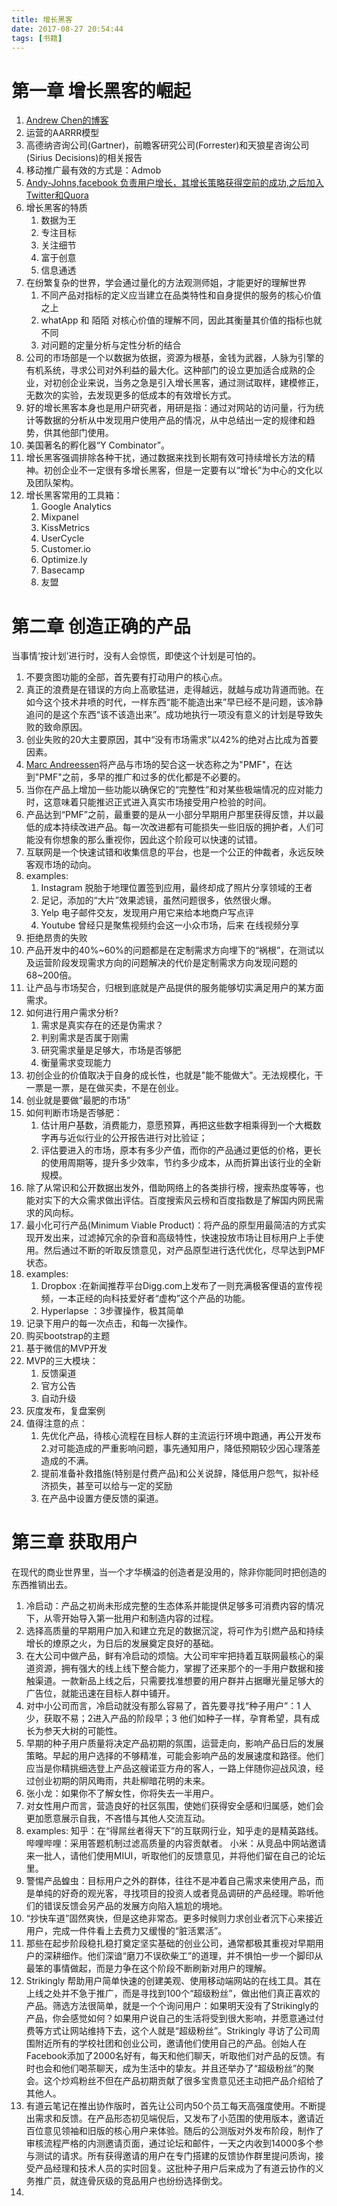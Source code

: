 ```yaml
---
title: 增长黑客
date: 2017-08-27 20:54:44
tags: [书籍]
---
```

# 第一章 增长黑客的崛起
1. [Andrew Chen的博客](http://andrewchen.co/)
2. 运营的AARRR模型
3. 高德纳咨询公司(Gartner)，前瞻客研究公司(Forrester)和天狼星咨询公司(Sirius Decisions)的相关报告
4. 移动推广最有效的方式是：Admob
5. [Andy-Johns,facebook 负责用户增长，其增长策略获得空前的成功,之后加入Twitter和Quora](https://www.quora.com/profile/Andy-Johns)
6. 增长黑客的特质
    1.  数据为王
    2.  专注目标
    3.  关注细节
    4.  富于创意
    5.  信息通透
7. 在纷繁复杂的世界，学会通过量化的方法观测师姐，才能更好的理解世界
    1. 不同产品对指标的定义应当建立在品类特性和自身提供的服务的核心价值之上
    2. whatApp 和 陌陌 对核心价值的理解不同，因此其衡量其价值的指标也就不同
    3. 对问题的定量分析与定性分析的结合
8. 公司的市场部是一个以数据为依据，资源为根基，金钱为武器，人脉为引擎的有机系统，寻求公司对外利益的最大化。这种部门的设立更加适合成熟的企业，对初创企业来说，当务之急是引入增长黑客，通过测试取样，建模修正，无数次的实验，去发现更多的低成本的有效增长方式。
9. 好的增长黑客本身也是用户研究者，用研是指：通过对网站的访问量，行为统计等数据的分析从中发现用户使用产品的情况，从中总结出一定的规律和趋势，供其他部门使用。
10. 美国著名的孵化器“Y Combinator”。
11. 增长黑客强调排除各种干扰，通过数据来找到长期有效可持续增长方法的精神。初创企业不一定很有多增长黑客，但是一定要有以“增长”为中心的文化以及团队架构。
12. 增长黑客常用的工具箱：
    1. Google Analytics
    2. Mixpanel
    3. KissMetrics
    4. UserCycle
    5. Customer.io
    6. Optimize.ly
    7. Basecamp
    8. 友盟

# 第二章 创造正确的产品 
当事情‘按计划’进行时，没有人会惊慌，即使这个计划是可怕的。
1. 不要贪图功能的全部，首先要有打动用户的核心点。
2. 真正的浪费是在错误的方向上高歌猛进，走得越远，就越与成功背道而驰。在如今这个技术井喷的时代，一样东西“能不能造出来”早已经不是问题，该冷静追问的是这个东西“该不该造出来”。成功地执行一项没有意义的计划是导致失败的致命原因。
3. 创业失败的20大主要原因，其中“没有市场需求”以42%的绝对占比成为首要因素。
4. [Marc Andreessen](https://en.wikipedia.org/wiki/Marc_Andreessen)将产品与市场的契合这一状态称之为"PMF"，在达到"PMF"之前，多早的推广和过多的优化都是不必要的。
5. 当你在产品上增加一些功能以确保它的“完整性”和对某些极端情况的应对能力时，这意味着只能推迟正式进入真实市场接受用户检验的时间。
6. 产品达到“PMF”之前，最重要的是从一小部分早期用户那里获得反馈，并以最低的成本持续改进产品。每一次改进都有可能损失一些旧版的拥护者，人们可能没有你想象的那么重视你，因此这个阶段可以快速的试错。
7. 互联网是一个快速试错和收集信息的平台，也是一个公正的仲裁者，永远反映客观市场的动向。
8. examples:
    1. Instagram 脱胎于地理位置签到应用，最终却成了照片分享领域的王者
    2. 足记，添加的“大片”效果滤镜，虽然问题很多，依然很火爆。
    3. Yelp 电子邮件交友，发现用户用它来给本地商户写点评
    4. Youtube 曾经只是聚焦视频约会这一小众市场，后来 在线视频分享
9. 拒绝昂贵的失败
10. 产品开发中的40%~60%的问题都是在定制需求方向埋下的“祸根”，在测试以及运营阶段发现需求方向的问题解决的代价是定制需求方向发现问题的68~200倍。
11. 让产品与市场契合，归根到底就是产品提供的服务能够切实满足用户的某方面需求。
12. 如何进行用户需求分析?
    1. 需求是真实存在的还是伪需求？
    2. 判别需求是否属于刚需
    3. 研究需求量是足够大，市场是否够肥
    4. 衡量需求变现能力
13. 初创企业的价值取决于自身的成长性，也就是"能不能做大"。无法规模化，干一票是一票，是在做买卖，不是在创业。
14. 创业就是要做“最肥的市场”
15. 如何判断市场是否够肥：
    1. 估计用户基数，消费能力，意愿预算，再把这些数字相乘得到一个大概数字再与近似行业的公开报告进行对比验证；
    2. 评估要进入的市场，原本有多少产值，而你的产品通过更低的价格，更长的使用周期等，提升多少效率，节约多少成本，从而折算出该行业的全新规模。
16. 除了从常识和公开数据出发外，借助网络上的各类排行榜，搜索热度等等，也能对实下的大众需求做出评估。百度搜索风云榜和百度指数是了解国内网民需求的风向标。
17. 最小化可行产品(Minimum Viable Product)：将产品的原型用最简洁的方式实现开发出来，过滤掉冗余的杂音和高级特性，快速投放市场让目标用户上手使用。然后通过不断的听取反馈意见，对产品原型进行迭代优化，尽早达到PMF状态。
18. examples:
    1. Dropbox :在新闻推荐平台Digg.com上发布了一则充满极客俚语的宣传视频，一本正经的向科技爱好者“虚构”这个产品的功能。
    2. Hyperlapse ：3步骤操作，极其简单
19. 记录下用户的每一次点击，和每一次操作。
20. 购买bootstrap的主题
21. 基于微信的MVP开发
22. MVP的三大模块：
    1. 反馈渠道
    2. 官方公告
    3. 自动升级
23. 灰度发布，复盘案例
24. 值得注意的点：
    1. 先优化产品，待核心流程在目标人群的主流运行环境中跑通，再公开发布
    2.对可能造成的严重影响问题，事先通知用户，降低预期较少因心理落差造成的不满。
    3. 提前准备补救措施(特别是付费产品)和公关说辞，降低用户怨气，拟补经济损失，甚至可以给与一定的奖励
    4. 在产品中设置方便反馈的渠道。

# 第三章 获取用户
在现代的商业世界里，当一个才华横溢的创造者是没用的，除非你能同时把创造的东西推销出去。
1. 冷启动：产品之初尚未形成完整的生态体系并能提供足够多可消费内容的情况下，从零开始导入第一批用户和制造内容的过程。
2. 选择高质量的早期用户加入和建立充足的数据沉淀，将可作为引燃产品和持续增长的燎原之火，为日后的发展奠定良好的基础。
3. 在大公司中做产品，鲜有冷启动的烦恼。大公司牢牢把持着互联网最核心的渠道资源，拥有强大的线上线下整合能力，掌握了还来那个的一手用户数据和接触渠道。一款新品上线之后，只需要找准想要的用户群并占据曝光量足够大的广告位，就能迅速在目标人群中铺开。
2. 对中小公司而言，冷启动就没有那么容易了，首先要寻找“种子用户”：1 人少，获取不易；2进入产品的阶段早；3 他们如种子一样，孕育希望，具有成长为参天大树的可能性。
3. 早期的种子用户质量将决定产品初期的氛围，运营走向，影响产品日后的发展策略。早起的用户选择的不够精准，可能会影响产品的发展速度和路径。他们应当是你精挑细选登上产品这艘诺亚方舟的客人，一路上伴随你迎战风浪，经过创业初期的阴风晦雨，共赴柳暗花明的未来。
4. 张小龙：如果你不了解女性，你将失去一半用户。
5. 对女性用户而言，营造良好的社区氛围，使她们获得安全感和归属感，她们会更加愿意展示自我，不吝惜与其他人交流互动。
6. examples:
        知乎：在“得屌丝者得天下”的互联网行业，知乎走的是精英路线。
        哔哩哔哩：采用答题机制过滤高质量的内容贡献者。
        小米：从竞品中网站邀请来一批人，请他们使用MIUI，听取他们的反馈意见，并将他们留在自己的论坛里。
7. 警惕产品蝗虫：目标用户之外的群体，往往不是冲着自己需求来使用产品，而是单纯的好奇的观光客，寻找项目的投资人或者竞品调研的产品经理。聆听他们的错误反馈会另产品的发展方向陷入尴尬的境地。
8. “抄快车道”固然爽快，但是这绝非常态。更多时候则力求创业者沉下心来接近用户，完成一件件看上去费力又缓慢的“脏活累活”。
9. 那些在起步阶段稳扎稳打奠定坚实基础的创业公司，通常都极其重视对早期用户的深耕细作。他们深谙“磨刀不误砍柴工”的道理，并不惧怕一步一个脚印从最笨的事情做起，而是力争在这个阶段不断刷新对用户的理解。    
10. Strikingly 帮助用户简单快速的创建美观、使用移动端网站的在线工具。其在上线之处并不急于推广，而是寻找到100个“超级粉丝”，做出他们真正喜欢的产品。筛选方法很简单，就是一个个询问用户：如果明天没有了Strikingly的产品，你会感觉如何？如果用户说自己的生活将受到很大影响，并愿意通过付费等方式让网站维持下去，这个人就是“超级粉丝”。Strikingly 寻访了公司周围附近所有的学校社团和创业公司，邀请他们使用自己的产品。创始人在Facebook添加了2000名好有，每天和他们聊天，听取他们对产品的反馈。有时也会和他们喝茶聊天，成为生活中的挚友。并且还举办了“超级粉丝”的聚会。这个炒鸡粉丝不但在产品初期贡献了很多宝贵意见还主动把产品介绍给了其他人。
11. 有道云笔记在推出协作版时，首先让公司内50个员工每天高强度使用。不断提出需求和反馈。在产品形态初见端倪后，又发布了小范围的使用版本，邀请近百位意见领袖和旧版的核心用户来体验。随后的公测版对外发布阶段，制作了审核流程严格的内测邀请页面，通过论坛和邮件，一天之内收到14000多个参与测试的请求。所有获得邀请的用户在专门搭建的反馈协作群里提问质询，接受产品经理和技术人员的实时回复。这批种子用户后来成为了有道云协作的义务推广员，就连骨灰级的竞品用户也纷纷选择倒戈。
12. 